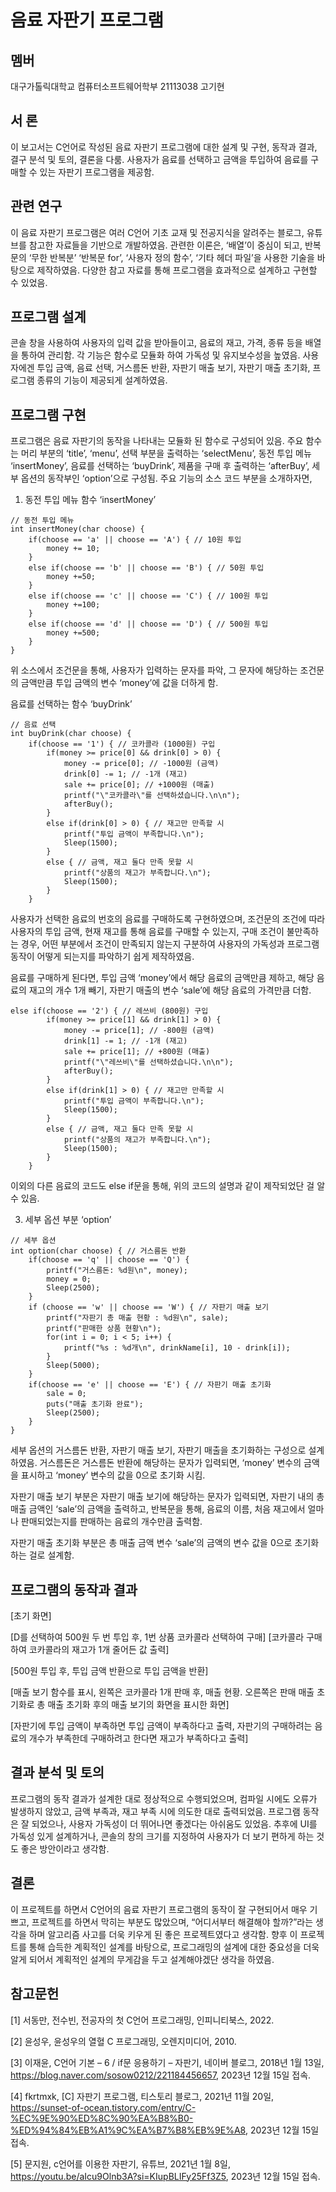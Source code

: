 # 음료 자판기 프로그램

## 멤버
대구가톨릭대학교 컴퓨터소프트웨어학부 21113038 고기현

## 서	론
이 보고서는 C언어로 작성된 음료 자판기 프로그램에 대한 설계 및 구현, 동작과 결과, 결구 분석 및 토의, 결론을 다룸. 사용자가 음료를 선택하고 금액을 투입하여 음료를 구매할 수 있는 자판기 프로그램을 제공함.

## 관련 연구
이 음료 자판기 프로그램은 여러 C언어 기초 교재 및 전공지식을 알려주는 블로그, 유튜브를 참고한 자료들을 기반으로 개발하였음. 관련한 이론은, ‘배열’이 중심이 되고, 반복문의 ‘무한 반복분’ ‘반복문 for’, ‘사용자 정의 함수’, ‘기타 헤더 파일’을 사용한 기술을 바탕으로 제작하였음. 다양한 참고 자료를 통해 프로그램을 효과적으로 설계하고 구현할 수 있었음.

## 프로그램 설계
콘솔 창을 사용하여 사용자의 입력 값을 받아들이고, 음료의 재고, 가격, 종류 등을 배열을 통하여 관리함. 각 기능은 함수로 모듈화 하여 가독성 및 유지보수성을 높였음. 사용자에겐 투입 금액, 음료 선택, 거스름돈 반환, 자판기 매출 보기, 자판기 매출 초기화, 프로그램 종류의 기능이 제공되게 설계하였음.

## 프로그램 구현
프로그램은 음료 자판기의 동작을 나타내는 모듈화 된 함수로 구성되어 있음. 주요 함수는 머리 부분의 ‘title’, ‘menu’, 선택 부분을 출력하는 ‘selectMenu’, 동전 투입 메뉴 ‘insertMoney’, 음료를 선택하는 ‘buyDrink’, 제품을 구매 후 출력하는 ‘afterBuy’, 세부 옵션의 동작부인 ‘option’으로 구성됨.
주요 기능의 소스 코드 부분을 소개하자면,

1.	동전 투입 메뉴 함수 ‘insertMoney’
```
// 동전 투입 메뉴
int insertMoney(char choose) {
    if(choose == 'a' || choose == 'A') { // 10원 투입
        money += 10;
    }
    else if(choose == 'b' || choose == 'B') { // 50원 투입
        money +=50;
    }
    else if(choose == 'c' || choose == 'C') { // 100원 투입
        money +=100;
    }
    else if(choose == 'd' || choose == 'D') { // 500원 투입
        money +=500;
    }
}
```
위 소스에서 조건문을 통해, 사용자가 입력하는 문자를 파악, 그 문자에 해당하는 조건문의 금액만큼 투입 금액의 변수 ‘money’에 값을 더하게 함.

음료를 선택하는 함수 ‘buyDrink’
```
// 음료 선택
int buyDrink(char choose) {
    if(choose == '1') { // 코카콜라 (1000원) 구입
        if(money >= price[0] && drink[0] > 0) {
            money -= price[0]; // -1000원 (금액)
            drink[0] -= 1; // -1개 (재고)
            sale += price[0]; // +1000원 (매출)
            printf("\"코카콜라\"를 선택하셨습니다.\n\n");
            afterBuy();
        }
        else if(drink[0] > 0) { // 재고만 만족할 시
            printf("투입 금액이 부족합니다.\n");
            Sleep(1500);
        }
        else { // 금액, 재고 둘다 만족 못할 시
            printf("상품의 재고가 부족합니다.\n");
            Sleep(1500);
        }
    }
```
사용자가 선택한 음료의 번호의 음료를 구매하도록 구현하였으며, 조건문의 조건에 따라 사용자의 투입 금액, 현재 재고를 통해 음료를 구매할 수 있는지, 구매 조건이 불만족하는 경우, 어떤 부분에서 조건이 만족되지 않는지 구분하여 사용자의 가독성과 프로그램 동작이 어떻게 되는지를 파악하기 쉽게 제작하였음.

음료를 구매하게 된다면, 투입 금액 ‘money’에서 해당 음료의 금액만큼 제하고, 해당 음료의 재고의 개수 1개 빼기, 자판기 매출의 변수 ‘sale’에 해당 음료의 가격만큼 더함.
```
else if(choose == '2') { // 레쓰비 (800원) 구입
        if(money >= price[1] && drink[1] > 0) {
            money -= price[1]; // -800원 (금액)
            drink[1] -= 1; // -1개 (재고)
            sale += price[1]; // +800원 (매출)
            printf("\"레쓰비\"를 선택하셨습니다.\n\n");
            afterBuy();
        }
        else if(drink[1] > 0) { // 재고만 만족할 시
            printf("투입 금액이 부족합니다.\n");
            Sleep(1500);
        }
        else { // 금액, 재고 둘다 만족 못할 시
            printf("상품의 재고가 부족합니다.\n");
            Sleep(1500);
        }
    }
```
이외의 다른 음료의 코드도 else if문을 통해, 위의 코드의 설명과 같이 제작되었단 걸 알 수 있음.

3. 세부 옵션 부분 ‘option’
```
// 세부 옵션
int option(char choose) { // 거스름돈 반환
    if(choose == 'q' || choose == 'Q') {
        printf("거스름돈: %d원\n", money);
        money = 0;
        Sleep(2500);
    }
    if (choose == 'w' || choose == 'W') { // 자판기 매출 보기
        printf("자판기 총 매출 현황 : %d원\n", sale);
        printf("판매한 상품 현황\n");
        for(int i = 0; i < 5; i++) {
            printf("%s : %d개\n", drinkName[i], 10 - drink[i]);
        }
        Sleep(5000);
    }
    if(choose == 'e' || choose == 'E') { // 자판기 매출 초기화
        sale = 0;
        puts("매출 초기화 완료");
        Sleep(2500);
    }
}
```

세부 옵션의 거스름돈 반환, 자판기 매출 보기, 자판기 매출을 초기화하는 구성으로 설계하였음. 거스름돈은 거스름돈 반환에 해당하는 문자가 입력되면, ‘money’ 변수의 금액을 표시하고 ‘money’ 변수의 값을 0으로 초기화 시킴.

자판기 매출 보기 부분은 자판기 매출 보기에 해당하는 문자가 입력되면, 자판기 내의 총 매출 금액인 ‘sale’의 금액을 출력하고, 반복문을 통해, 음료의 이름, 처음 재고에서 얼마나 판매되었는지를 판매하는 음료의 개수만큼 출력함.

자판기 매출 초기화 부분은 총 매출 금액 변수 ‘sale’의 금액의 변수 값을 0으로 초기화하는 걸로 설계함.

## 프로그램의 동작과 결과
 [초기 화면]
  
[D를 선택하여 500원 두 번 투입 후, 1번 상품 코카콜라 선택하여 구매]
[코카콜라 구매하여 코카콜라의 재고가 1개 줄어든 값 출력]






 
[500원 투입 후, 투입 금액 반환으로 투입 금액을 반환]
  
[매출 보기 함수를 표시, 왼쪽은 코카콜라 1개 판매 후, 매출 현황. 오른쪽은 판매 매출 초기화로 총 매출 초기화 후의 매출 보기의 화면을 표시한 화면]
  
[자판기에 투입 금액이 부족하면 투입 금액이 부족하다고 출력, 자판기의 구매하려는 음료의 개수가 부족한데 구매하려고 한다면 재고가 부족하다고 출력]

## 결과 분석 및 토의
프로그램의 동작 결과가 설계한 대로 정상적으로 수행되었으며, 컴파일 시에도 오류가 발생하지 않았고, 금액 부족과, 재고 부족 시에 의도한 대로 출력되었음. 프로그램 동작은 잘 되었으나, 사용자 가독성이 더 뛰어나면 좋겠다는 아쉬움도 있었음. 추후에 UI를 가독성 있게 설계하거나, 콘솔의 창의 크기를 지정하여 사용자가 더 보기 편하게 하는 것도 좋은 방안이라고 생각함.

## 결론
이 프로젝트를 하면서 C언어의 음료 자판기 프로그램의 동작이 잘 구현되어서 매우 기쁘고, 프로젝트를 하면서 막히는 부분도 많았으며, “어디서부터 해결해야 할까?”라는 생각을 하며 알고리즘 사고를 더욱 키우게 된 좋은 프로젝트였다고 생각함. 향후 이 프로젝트를 통해 습득한 계획적인 설계를 바탕으로, 프로그래밍의 설계에 대한 중요성을 더욱 알게 되어서 계획적인 설계의 무게감을 두고 설계해야겠단 생각을 하였음.

## 참고문헌
[1] 서동만, 전수빈, 전공자의 첫 C언어 프로그래밍, 인피니티북스, 2022.

[2] 윤성우, 윤성우의 열혈 C 프로그래밍, 오렌지미디어, 2010.

[3] 이재윤, C언어 기본 – 6 / if문 응용하기 – 자판기, 네이버 블로그, 2018년 1월 13일, https://blog.naver.com/sosow0212/221184456657, 2023년 12월 15일 접속.

[4] fkrtmxk, [C] 자판기 프로그램, 티스토리 블로그, 2021년 11월 20일, https://sunset-of-ocean.tistory.com/entry/C-%EC%9E%90%ED%8C%90%EA%B8%B0-%ED%94%84%EB%A1%9C%EA%B7%B8%EB%9E%A8, 2023년 12월 15일 접속.

[5] 문지원, c언어를 이용한 자판기, 유튜브, 2021년 1월 8일, https://youtu.be/aIcu9Olnb3A?si=KIupBLIFy25Ff3Z5, 2023년 12월 15일 접속.
